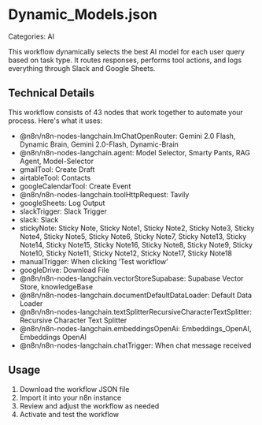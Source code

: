 # Dynamic_Models.json

Categories: AI

This workflow dynamically selects the best AI model for each user query based on task type. It routes responses, performs tool actions, and logs everything through Slack and Google Sheets.

## Technical Details

This workflow consists of 43 nodes that work together to automate your process. Here's what it uses:

- @n8n/n8n-nodes-langchain.lmChatOpenRouter: Gemini 2.0 Flash, Dynamic Brain, Gemini 2.0-Flash, Dynamic-Brain
- @n8n/n8n-nodes-langchain.agent: Model Selector, Smarty Pants, RAG Agent, Model-Selector
- gmailTool: Create Draft
- airtableTool: Contacts
- googleCalendarTool: Create Event
- @n8n/n8n-nodes-langchain.toolHttpRequest: Tavily
- googleSheets: Log Output
- slackTrigger: Slack Trigger
- slack: Slack
- stickyNote: Sticky Note, Sticky Note1, Sticky Note2, Sticky Note3, Sticky Note4, Sticky Note5, Sticky Note6, Sticky Note7, Sticky Note13, Sticky Note14, Sticky Note15, Sticky Note16, Sticky Note8, Sticky Note9, Sticky Note10, Sticky Note11, Sticky Note12, Sticky Note17, Sticky Note18
- manualTrigger: When clicking ‘Test workflow’
- googleDrive: Download File
- @n8n/n8n-nodes-langchain.vectorStoreSupabase: Supabase Vector Store, knowledgeBase
- @n8n/n8n-nodes-langchain.documentDefaultDataLoader: Default Data Loader
- @n8n/n8n-nodes-langchain.textSplitterRecursiveCharacterTextSplitter: Recursive Character Text Splitter
- @n8n/n8n-nodes-langchain.embeddingsOpenAi: Embeddings_OpenAI, Embeddings OpenAI
- @n8n/n8n-nodes-langchain.chatTrigger: When chat message received

## Usage

1. Download the workflow JSON file
2. Import it into your n8n instance
3. Review and adjust the workflow as needed
4. Activate and test the workflow

